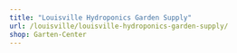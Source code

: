 ```yaml
---
title: "Louisville Hydroponics Garden Supply"
url: /louisville/louisville-hydroponics-garden-supply/
shop: Garten-Center
---
```

